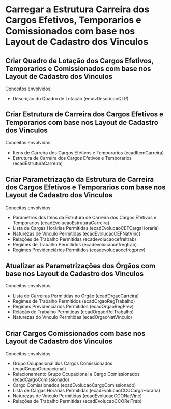 # Carregar a Estrutura Carreira dos Cargos Efetivos, Temporarios e Comissionados com base nos Layout de Cadastro dos Vinculos

## Criar Quadro de Lotação dos Cargos Efetivos, Temporarios e Comissionados com base nos Layout de Cadastro dos Vinculos

Conceitos envolvidos:
* Descrição do Quadro de Lotação (emovDescricaoQLP)

## Criar Estrutura de Carreira dos Cargos Efetivos e Temporarios com base nos Layout de Cadastro dos Vinculos

Conceitos envolvidos:
* Itens de Carreira dos Cargos Efetivos e Temporarios (ecadItemCarreira)
* Estrutura de Carreira dos Cargos Efetivos e Temporarios (ecadEstruturaCarreira)

## Criar Parametrização da Estrutura de Carreira dos Cargos Efetivos e Temporarios com base nos Layout de Cadastro dos Vinculos

Conceitos envolvidos:
* Parametros dos Itens da Estrutura de Carreira dos Cargos Efetivos e Temporarios (ecadEvolucaoEstruturaCarreira)
* Lista de Cargas Horárias Permitidas (ecadEvolucaoCEFCargaHoraria)
* Naturezas de Vínculo Permitidas (ecadEvolucaoCEFNatVinc)
* Relações de Trabalho Permitidas (ecadevolucaocefreltrab)
* Regimes de Trabalho Permitidos (ecadevolucaocefregtrab)
* Regimes Previdenciários Permitidos (ecadevolucaocefregprev)

## Atualizar as Parametrizações dos Órgãos com base nos Layout de Cadastro dos Vinculos

Conceitos envolvidos:
* Lista de Carreiras Permitidas no Órgão (ecadOrgaoCarreira)
* Regimes de Trabalho Permitidos (ecadOrgaoRegTrabalho)
* Regimes Previdenciários Permitidos (ecadOrgaoRegPrev)
* Relação de Trabalho Permitidas (ecadOrgaorRelTrabalho)
* Naturezas do Vínculo Permitidas (ecadOrgaoNatVinculo)

## Criar Cargos Comissionados com base nos Layout de Cadastro dos Vinculos

Conceitos envolvidos:
* Grupo Ocupacional dos Cargos Comissionados (ecadGrupoOcupacional)
* Relacionamento Grupo Ocupacional e Cargo Comissionados (ecadCargoComissionado)
* Cargo Comissionados (ecadEvolucaoCargoComissionado)
* Lista de Cargas Horárias Permitidas (ecadEvolucaoCCOCargaHoraria)
* Naturezas de Vínculo Permitidas (ecadEvolucaoCCONatVinc)
* Relações de Trabalho Permitidas (ecadEvolucaoCCORelTrab)